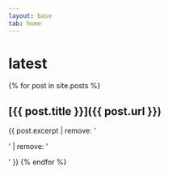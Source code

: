 ```yaml
---
layout: base
tab: home
---
```


# latest

{% for post in site.posts %}
## [{{ post.title }}]({{ post.url }})

{{ post.excerpt | remove: '<p>' | remove: '</p>' }}
{% endfor %}

